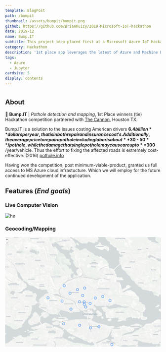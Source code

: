 ```yaml
---
template: BlogPost
path: /bumpit
thumbnail: /assets/bumpit/bumpit.png
github: https://github.com/BrianRuizy/2019-Microsoft-IoT-hackathon
date: 2019-12
name: Bump.IT
subtitle: This project idea placed first at a Microsoft Azure IoT Hackathon in Houston, Tx.
category: Hackathon
description: '1st place app leverages the latest of Azure and Machine Learning to aid a $6.4B dollar issue of road potholes'
tags:
  - Azure
  - Jupyter
cardsize: 5
display: contents
---
```

#

## About

🥇 **Bump.IT** | *Pothole detection and mapping*,  1st Place winners (tie)<br/>
Hackathon competition partnered with [The Cannon](https://thecannon.com/), Houston TX.

Bump.IT is a solution to the issues costing American drivers **$6.4 billion** dollars per year, that is in both repair and insurance cost's. Additionally, the average price to repair a pothole including labor is about **$30 - $50** / pothole, while the damage that single pothole may cause are up to **$300** /year/vehicle. Thus the effort to fixing the affected roads is extremely cost-effective.
(2016) [pothole.info](https://www.pothole.info/2016/05/so-many-potholes-so-much-cost/) 

Having won the competition, post minimum-viable-product, granted us full access to MS Azure cloud infrastucture. Which we will employ for the future continued development of the application.

## Features (*End goals*)

### Live Computer Vision

![he](https://raw.githubusercontent.com/BrianRuizy/2019-Microsoft-IoT-hackathon/master/img/pothole-computervision.gif)

### Geocoding/Mapping

![hehe](https://raw.githubusercontent.com/BrianRuizy/2019-Microsoft-IoT-hackathon/master/img/geocoding.png)
